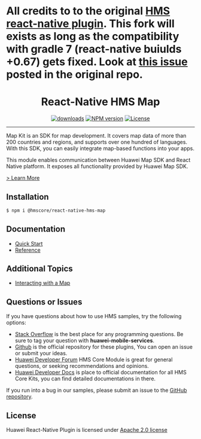 # All credits to to the original [HMS react-native plugin](https://github.com/HMS-Core/hms-react-native-plugin). This fork will exists as long as the compatibility with gradle 7 (react-native buiulds +0.67) gets fixed. Look at [this issue](https://github.com/HMS-Core/hms-react-native-plugin/issues/179) posted in the original repo.

<p align="center">
  <h1 align="center">React-Native HMS Map</h1>
</p>


<p align="center">
  <a href="https://www.npmjs.com/package/@hmscore/react-native-hms-map"><img src="https://img.shields.io/npm/dm/@hmscore/react-native-hms-map?color=%23007EC6&style=for-the-badge" alt="downloads"></a>
  <a href="https://www.npmjs.com/package/@hmscore/react-native-hms-map"><img src="https://img.shields.io/npm/v/@hmscore/react-native-hms-map?color=%23ed2a1c&style=for-the-badge" alt="NPM version"></a>
  <a href="./LICENCE"><img src="https://img.shields.io/npm/l/@hmscore/react-native-hms-map.svg?color=%3bcc62&style=for-the-badge" alt="License"></a>
</p>

----

Map Kit is an SDK for map development. It covers map data of more than 200 countries and regions, and supports over one hundred of languages. With this SDK, you can easily integrate map-based functions into your apps.

This module enables communication between Huawei Map SDK and React Native platform. It exposes all functionality provided by Huawei Map SDK.

[> Learn More](https://developer.huawei.com/consumer/en/doc/development/HMS-Plugin-Guides/introduction-0000001050143001?ha_source=hms1)

## Installation

```bash
$ npm i @hmscore/react-native-hms-map
```

## Documentation

- [Quick Start](https://developer.huawei.com/consumer/en/doc/development/HMS-Plugin-Guides/preparedevenv-0000001050032222?ha_source=hms1)
- [Reference](https://developer.huawei.com/consumer/en/doc/development/HMS-Plugin-References/overview-0000001062710399?ha_source=hms1)

## Additional Topics
- [Interacting with a Map](https://developer.huawei.com/consumer/en/doc/development/HMS-Plugin-Guides/interactmap-0000001050032236?ha_source=hms1)

## Questions or Issues

If you have questions about how to use HMS samples, try the following options:
- [Stack Overflow](https://stackoverflow.com/questions/tagged/huawei-mobile-services) is the best place for any programming questions. Be sure to tag your question with **huawei-mobile-services**.
- [Github](https://github.com/HMS-Core/hms-react-native-plugin) is the official repository for these plugins, You can open an issue or submit your ideas.
- [Huawei Developer Forum](https://forums.developer.huawei.com/forumPortal/en/home?fid=0101187876626530001&ha_source=hms1) HMS Core Module is great for general questions, or seeking recommendations and opinions.
- [Huawei Developer Docs](https://developer.huawei.com/consumer/en/doc/overview/HMS-Core-Plugin?ha_source=hms1) is place to official documentation for all HMS Core Kits, you can find detailed documentations in there.

If you run into a bug in our samples, please submit an issue to the [GitHub repository](https://github.com/HMS-Core/hms-react-native-plugin).

## License

Huawei React-Native Plugin is licensed under [Apache 2.0 license](LICENCE)
